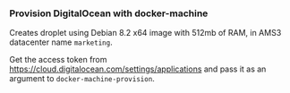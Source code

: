 ### Provision DigitalOcean with docker-machine

Creates droplet using Debian 8.2 x64 image with 512mb of RAM, in AMS3 datacenter name `marketing`.

Get the access token from https://cloud.digitalocean.com/settings/applications and pass it as an argument to `docker-machine-provision`.

